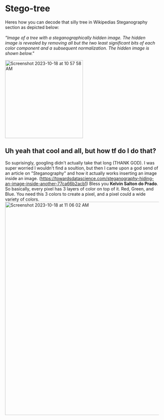 # Stego-tree
Heres how you can decode that silly tree in Wikipedias Steganography section as depicted below: <br>
<br>
*"Image of a tree with a steganographically hidden image. The hidden image is revealed by removing all but the two least significant bits of each color component and a subsequent normalization. The hidden image is shown below."*

<img width="255" alt="Screenshot 2023-10-18 at 10 57 58 AM" src="https://github.com/katstews/Stego-tree/assets/112781868/eb2909be-a041-4168-9585-68474030b29d">

## Uh yeah that cool and all, but how tf do I do that? 
So suprisingly, googling didn't actually take that long (THANK GOD). I was super worried I wouldn't find a soultion, but then I came upon a god send of an article on "Steganography" and how it actually works inserting an image inside an image. (https://towardsdatascience.com/steganography-hiding-an-image-inside-another-77ca66b2acb1) Bless you **Kelvin Salton do Prado**. 
<br>
So basically, every pixel has 3 layers of color on top of it. Red, Green, and Blue. You need this 3 colors to create a pixel, and a pixel could a wide variety of colors.<br> <img width="697" alt="Screenshot 2023-10-18 at 11 06 02 AM" src="https://github.com/katstews/Stego-tree/assets/112781868/bb9505cc-0763-4e90-a514-12c40afbf11c"> <br>

